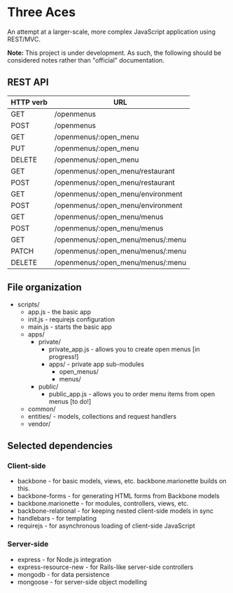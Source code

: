 # Three Aces

An attempt at a larger-scale, more complex JavaScript application using REST/MVC.

**Note:** This project is under development. As such, the following should be considered notes rather than "official" documentation.

## REST API

| HTTP verb | URL
| --------- | ---
| GET       | /openmenus
| POST      | /openmenus
| GET       | /openmenus/:open_menu
| PUT       | /openmenus/:open_menu
| DELETE    | /openmenus/:open_menu
| GET       | /openmenus/:open_menu/restaurant
| POST      | /openmenus/:open_menu/restaurant
| GET       | /openmenus/:open_menu/environment
| POST      | /openmenus/:open_menu/environment
| GET       | /openmenus/:open_menu/menus
| POST      | /openmenus/:open_menu/menus
| GET       | /openmenus/:open_menu/menus/:menu
| PATCH     | /openmenus/:open_menu/menus/:menu
| DELETE    | /openmenus/:open_menu/menus/:menu

## File organization

* scripts/
  * app.js - the basic app
  * init.js - requirejs configuration
  * main.js - starts the basic app
  * apps/
    * private/
      * private_app.js - allows you to create open menus [in progress!]
      * apps/ - private app sub-modules
        * open_menus/
        * menus/
    * public/
      * public_app.js - allows you to order menu items from open menus [to do!]
  * common/
  * entities/ - models, collections and request handlers
  * vendor/

## Selected dependencies

### Client-side

* backbone - for basic models, views, etc. backbone.marionette builds on this.
* backbone-forms - for generating HTML forms from Backbone models
* backbone.marionette - for modules, controllers, views, etc.
* backbone-relational - for keeping nested client-side models in sync
* handlebars - for templating
* requirejs - for asynchronous loading of client-side JavaScript

### Server-side

* express - for Node.js integration
* express-resource-new - for Rails-like server-side controllers
* mongodb - for data persistence
* mongoose - for server-side object modelling
